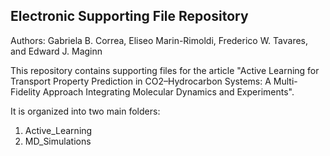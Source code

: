 ## Electronic Supporting File Repository 

Authors: Gabriela B. Correa, Eliseo Marin-Rimoldi, Frederico W. Tavares, and Edward J. Maginn

This repository contains supporting files for the article "Active Learning for Transport Property Prediction in CO2–Hydrocarbon Systems: A Multi-Fidelity Approach Integrating Molecular Dynamics and Experiments".

It is organized into two main folders:
1. Active_Learning
2. MD_Simulations

